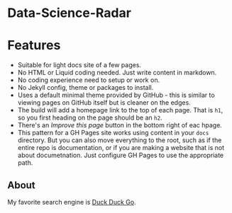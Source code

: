 # Data-Science-Radar
# **Features**

- Suitable for light docs site of a few pages.
- No HTML or Liquid coding needed. Just write content in markdown.
- No coding experience need to setup or work on.
- No Jekyll config, theme or packages to install.
- Uses a default minimal theme provided by GitHub - this is similar to viewing pages on GitHub itself but is cleaner on the edges.
- The build will add a homepage link to the top of each page. That is `h1`, so you first heading on the page should be an `h2`.
- There's an _Improve this page_ button in the bottom right of eac hpage.
- This pattern for a GH Pages site works using content in your `docs` directory. But you can also move everything to the root, such as if the entire repo is documentation, or if you are making a website that is not about documetnation. Just configure GH Pages to use the appropriate path.


## About
My favorite search engine is [Duck Duck Go](https://duckduckgo.com).

